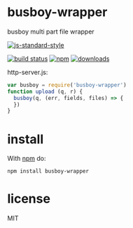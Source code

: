 # busboy-wrapper

busboy multi part file wrapper

[![js-standard-style](https://cdn.rawgit.com/feross/standard/master/badge.svg)](https://github.com/feross/standard)

[![build status](https://api.travis-ci.org/JamesKyburz/busboy-wrapper.svg)](https://travis-ci.org/JamesKyburz/busboy-wrapper)
[![npm](https://img.shields.io/npm/v/busboy-wrapper.svg)](https://npmjs.org/package/busboy-wrapper)
[![downloads](https://img.shields.io/npm/dm/busboy-wrapper.svg)](https://npmjs.org/package/busboy-wrapper)

http-server.js:

```javascript
var busboy = require('busboy-wrapper')
function upload (q, r) {
  busboy(q, (err, fields, files) => {
  })
}

```
# install

With [npm](https://npmjs.org) do:

```
npm install busboy-wrapper
```

# license

MIT
